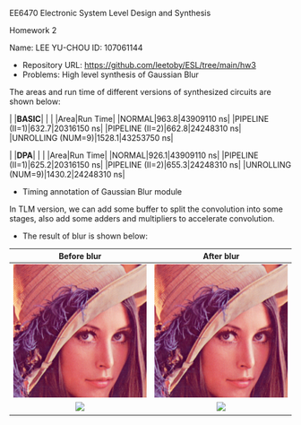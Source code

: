 ﻿EE6470 Electronic System Level Design and Synthesis

Homework 2

Name: LEE YU-CHOU	ID: 107061144

- Repository URL: <https://github.com/leetoby/ESL/tree/main/hw3>
- Problems: High level synthesis of Gaussian Blur

The areas and run time of different versions of synthesized circuits are shown below:


| |**BASIC**| |
| |Area|Run Time|
|NORMAL|963.8|43909110 ns|
|PIPELINE (II=1)|632.7|20316150 ns|
|PIPELINE (II=2)|662.8|24248310 ns|
|UNROLLING (NUM=9)|1528.1|43253750 ns|


| |**DPA**| |
| |Area|Run Time|
|NORMAL|926.1|43909110 ns|
|PIPELINE (II=1)|625.2|20316150 ns|
|PIPELINE (II=2)|655.3|24248310 ns|
|UNROLLING (NUM=9)|1430.2|24248310 ns|

- Timing annotation of Gaussian Blur module

In TLM version, we can add some buffer to split the convolution into some stages, also add some adders and multipliers to accelerate convolution.

- The result of blur is shown below:

|Before blur|After blur|
| :-: | :-: |
|![](Aspose.Words.2eba1d47-6302-45ca-9109-d68a1ea8aa03.001.png)|![](Aspose.Words.2eba1d47-6302-45ca-9109-d68a1ea8aa03.001.png)|
|![](Aspose.Words.2eba1d47-6302-45ca-9109-d68a1ea8aa03.002.png)|![](Aspose.Words.2eba1d47-6302-45ca-9109-d68a1ea8aa03.003.png)|

